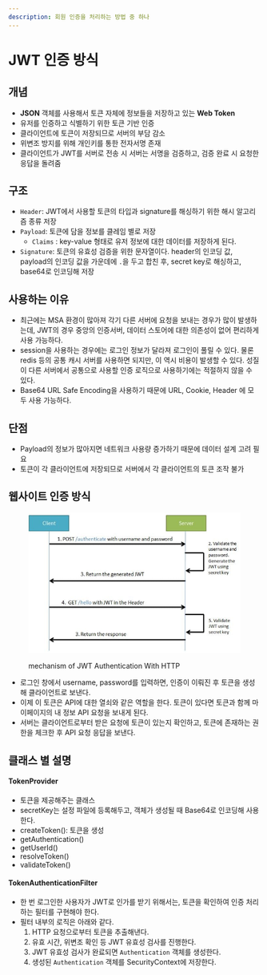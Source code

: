 ```yaml
---
description: 회원 인증을 처리하는 방법 중 하나
---
```


# JWT 인증 방식

## 개념

* **JSON** 객체를 사용해서 토큰 자체에 정보들을 저장하고 있는 **Web Token**
* 유저를 인증하고 식별하기 위한 토큰 기반 인증
* 클라이언트에 토큰이 저장되므로 서버의 부담 감소
* 위변조 방지를 위해 개인키를 통한 전자서명 존재
* 클라이언트가 JWT를 서버로 전송 시 서버는 서명을 검증하고, 검증 완료 시 요청한 응답을 돌려줌

## 구조

* `Header`: JWT에서 사용할 토큰의 타입과 signature를 해싱하기 위한 해시 알고리즘 종류 저장
* `Payload`: 토큰에 담을 정보를 클레임 별로 저장
  * `Claims` : key-value 형태로 유저 정보에 대한 데이터를 저장하게 된다.
* `Signature`: 토큰의 유효성 검증을 위한 문자열이다. header의 인코딩 값, payload의 인코딩 값을 가운데에 `.`을 두고 합친 후, secret key로 해싱하고, base64로 인코딩해 저장

## 사용하는 이유

* 최근에는 MSA 환경이 많아져 각기 다른 서버에 요청을 보내는 경우가 많이 발생하는데, JWT의 경우 중앙의 인증서버, 데이터 스토어에 대한 의존성이 없어 편리하게 사용 가능하다.&#x20;
* session을 사용하는 경우에는 로그인 정보가 달라져 로그인이 풀릴 수 있다. 물론 redis 등의 공통 캐시 서버를 사용하면 되지만, 이 역시 비용이 발생할 수 있다. 성질이 다른 서버에서 공통으로 사용할 인증 로직으로 사용하기에는 적절하지 않을 수 있다.
* Base64 URL Safe Encoding을 사용하기 때문에 URL, Cookie, Header 에 모두 사용 가능하다.

## 단점

* Payload의 정보가 많아지면 네트워크 사용량 증가하기 때문에 데이터 설계 고려 필요
* 토큰이 각 클라이언트에 저장되므로 서버에서 각 클라이언트의 토큰 조작 불가

## 웹사이트 인증 방식

<figure><img src="../../.gitbook/assets/image (10) (1) (1).png" alt="" width="484"><figcaption><p>mechanism of JWT Authentication With HTTP</p></figcaption></figure>

* 로그인 창에서 username, password를 입력하면, 인증이 이뤄진 후 토큰을 생성해 클라이언트로 보낸다.
* 이제 이 토큰은 API에 대한 열쇠와 같은 역할을 한다. 토큰이 있다면 토큰과 함께 마이페이지의 내 정보 API 요청을 보내게 된다.
* 서버는 클라이언트로부터 받은 요청에 토큰이 있는지 확인하고, 토큰에 존재하는 권한을 체크한 후 API 요청 응답을 보낸다.

## 클래스 별 설명

#### TokenProvider

* 토큰을 제공해주는 클래스
* secretKey는 설정 파일에 등록해두고, 객체가 생성될 때 Base64로 인코딩해 사용한다.
* createToken(): 토큰을 생성
* getAuthentication()
* getUserId()
* resolveToken()
* validateToken()

#### TokenAuthenticationFilter

* 한 번 로그인한 사용자가 JWT로 인가를 받기 위해서는, 토큰을 확인하여 인증 처리하는 필터를 구현해야 한다.
* 필터 내부의 로직은 아래와 같다.
  1. HTTP 요청으로부터 토큰을 추출해낸다.
  2. 유효 시간, 위변조 확인 등 JWT 유효성 검사를 진행한다.
  3. JWT 유효성 검사가 완료되면 `Authentication` 객체를 생성한다.
  4. 생성된 `Authentication` 객체를 SecurityContext에 저장한다.
